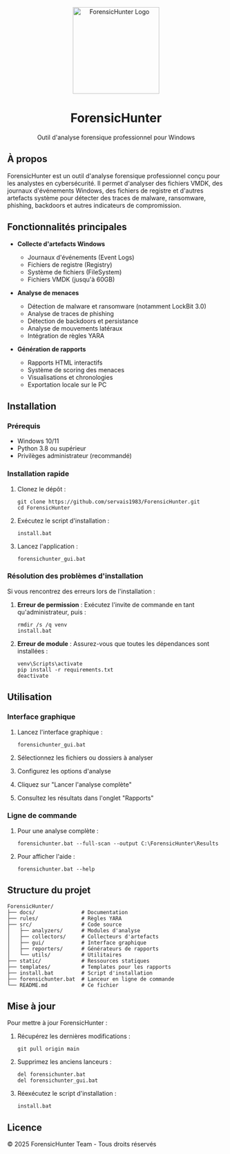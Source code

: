 <div align="center">
  <img src="static/logo.png" alt="ForensicHunter Logo" width="200"/>
  <h1>ForensicHunter</h1>
  <p>Outil d'analyse forensique professionnel pour Windows</p>
</div>

## À propos

ForensicHunter est un outil d'analyse forensique professionnel conçu pour les analystes en cybersécurité. Il permet d'analyser des fichiers VMDK, des journaux d'événements Windows, des fichiers de registre et d'autres artefacts système pour détecter des traces de malware, ransomware, phishing, backdoors et autres indicateurs de compromission.

## Fonctionnalités principales

- **Collecte d'artefacts Windows**
  - Journaux d'événements (Event Logs)
  - Fichiers de registre (Registry)
  - Système de fichiers (FileSystem)
  - Fichiers VMDK (jusqu'à 60GB)

- **Analyse de menaces**
  - Détection de malware et ransomware (notamment LockBit 3.0)
  - Analyse de traces de phishing
  - Détection de backdoors et persistance
  - Analyse de mouvements latéraux
  - Intégration de règles YARA

- **Génération de rapports**
  - Rapports HTML interactifs
  - Système de scoring des menaces
  - Visualisations et chronologies
  - Exportation locale sur le PC

## Installation

### Prérequis

- Windows 10/11
- Python 3.8 ou supérieur
- Privilèges administrateur (recommandé)

### Installation rapide

1. Clonez le dépôt :
   ```
   git clone https://github.com/servais1983/ForensicHunter.git
   cd ForensicHunter
   ```

2. Exécutez le script d'installation :
   ```
   install.bat
   ```

3. Lancez l'application :
   ```
   forensichunter_gui.bat
   ```

### Résolution des problèmes d'installation

Si vous rencontrez des erreurs lors de l'installation :

1. **Erreur de permission** : Exécutez l'invite de commande en tant qu'administrateur, puis :
   ```
   rmdir /s /q venv
   install.bat
   ```

2. **Erreur de module** : Assurez-vous que toutes les dépendances sont installées :
   ```
   venv\Scripts\activate
   pip install -r requirements.txt
   deactivate
   ```

## Utilisation

### Interface graphique

1. Lancez l'interface graphique :
   ```
   forensichunter_gui.bat
   ```

2. Sélectionnez les fichiers ou dossiers à analyser
3. Configurez les options d'analyse
4. Cliquez sur "Lancer l'analyse complète"
5. Consultez les résultats dans l'onglet "Rapports"

### Ligne de commande

1. Pour une analyse complète :
   ```
   forensichunter.bat --full-scan --output C:\ForensicHunter\Results
   ```

2. Pour afficher l'aide :
   ```
   forensichunter.bat --help
   ```

## Structure du projet

```
ForensicHunter/
├── docs/               # Documentation
├── rules/              # Règles YARA
├── src/                # Code source
│   ├── analyzers/      # Modules d'analyse
│   ├── collectors/     # Collecteurs d'artefacts
│   ├── gui/            # Interface graphique
│   ├── reporters/      # Générateurs de rapports
│   └── utils/          # Utilitaires
├── static/             # Ressources statiques
├── templates/          # Templates pour les rapports
├── install.bat         # Script d'installation
├── forensichunter.bat  # Lanceur en ligne de commande
└── README.md           # Ce fichier
```

## Mise à jour

Pour mettre à jour ForensicHunter :

1. Récupérez les dernières modifications :
   ```
   git pull origin main
   ```

2. Supprimez les anciens lanceurs :
   ```
   del forensichunter.bat
   del forensichunter_gui.bat
   ```

3. Réexécutez le script d'installation :
   ```
   install.bat
   ```

## Licence

© 2025 ForensicHunter Team - Tous droits réservés

